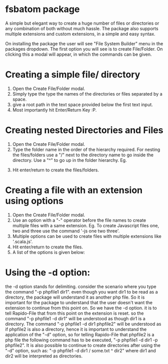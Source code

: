 # fsbatom package

A simple but elegant way to create a huge number of files or directories or any combination of both without much hassle.
The package also supports multiple extensions and custom extensions, in a simple and easy syntax.

On installing the package the user will see "File System Builder" menu in the packages dropdown. The first option you will see is to create File/Folder. On clicking this a modal will appear, in which the commands can be given.

 <!-- ![screenshot of fsb modal](https://github.com/KaushikIyer16/AndroProjects/blob/master/AndroidStudioProjects/AndroidStudioProjects/BugBook/app/src/main/res/BugBook.jpg) -->

# Creating a simple file/ directory

1. Open the Create File/Folder modal.
2. Simply type the type the names of the directories or files separated by a space.
3. give a root path in the text space provided below the first text input.
4. Most importantly hit Enter/Return Key :P.

<!-- ![creating a simple file/ directory](https://github.com/KaushikIyer16/AndroProjects/blob/master/AndroidStudioProjects/AndroidStudioProjects/BugBook/app/src/main/res/BugBook.jpg) -->

# Creating nested Directories and Files

1. Open the Create File/Folder modal.
2. Type the folder name in the order of the hierarchy required. For nesting the files/folders use a "/" next to the directory name to go inside the directory. Use a "^" to go up in the folder hierarchy. Eg.
<!-- To create a file structure of the format:

The command used will be: -->

3. Hit enter/return to create the files/folders.

# Creating a file with an extension using options

1. Open the Create File/Folder modal.
2. Use an option with a "-" operator before the file names to create multiple files with a same extension. Eg. To create Javascript files one, two and three use the command '-js one two three'.
3. Multiple options can be used to create files with multiple extensions like '.scala.js'.
4. Hit enter/return to create the files.
5. A list of the options is given below:

# Using the -d option:

the -d option stands for delimiting. consider the scenario where you type the command "-p phpfile1 dir1". even though
you want dir1 to be read as a directory, the package will understand it as another php file. So it is important for the
package to understand that the user doesn't want the extension to continue from this point on. So we have the -d option.
it is to tell Rapido-File that from this point on the extension is reset. so the command "-p phpfile1 -d dir1" will be
understood as though dir1 is a directory. The command "-p phpfile1 -d dir1 phpfile2" will be understood as if phpfile2
is also a directory, hence it is important to understand the application of the "-d" option, so for telling Rapido-File
that phpfile2 is a php file the following command has to be executed, "-p phpfile1 -d dir1 -p phpfile2". It is also
possible to continue to create directories after using the "-d" option, such as: "-p phpfile1 -d dir1 / some.txt ^ dir2"
where dir1 and dir2 will be interpreted as directories.
